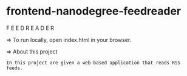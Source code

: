 frontend-nanodegree-feedreader
===============================
F E E D  R E A D E R

=> To run locally, open index.html in your browser.


=> About this project

    In this project are given a web-based application that reads RSS feeds. 
